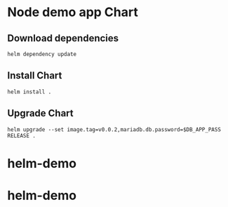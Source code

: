 # Node demo app Chart

## Download dependencies
```
helm dependency update
```

## Install Chart
```
helm install .
```

## Upgrade Chart
```
helm upgrade --set image.tag=v0.0.2,mariadb.db.password=$DB_APP_PASS RELEASE .
```
# helm-demo
# helm-demo
